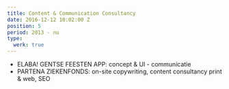 ```yaml
---
title: Content & Communication Consultancy
date: 2016-12-12 10:02:00 Z
position: 5
period: 2013 - nu
type:
  werk: true
---
```


* ELABA! GENTSE FEESTEN APP: concept & UI - communicatie 
* PARTENA ZIEKENFONDS: on-site copywriting, content consultancy print & web, SEO